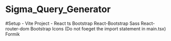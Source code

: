 # Sigma_Query_Generator

#Setup -
Vite Project - React ts
Bootstrap
React-Bootstrap
Sass
React-router-dom
Bootstrap Icons (Do not foeget the import statement in main.tsx)
Formik


